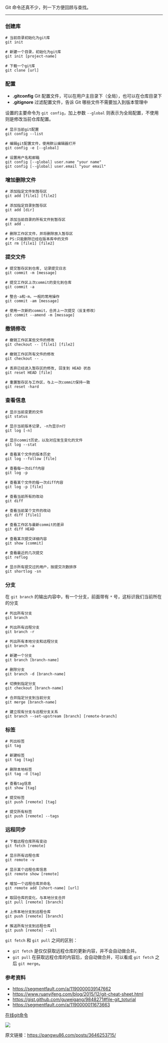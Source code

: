 Git 命令还真不少，列一下方便回顾与查找。

------

### 创建库

```
# 当前目录初始化为git库
git init

# 新建一个目录，初始化为git库
git init [project-name]

# 下载一个git库
git clone [url]
```

### 配置

- **.gitconfig** Git 配置文件，可以在用户主目录下（全局），也可以在仓库目录下
- **.gitignore** 过滤配置文件，告诉 Git 哪些文件不需要加入到版本管理中

设置的主要命令为 `git config`，加上参数 `--global` 则表示为全局配置，不使用则是修改当前仓库配置。

```
# 显示当前git配置
git config --list

# 编辑git配置文件，使用默认编辑器打开
git config -e [--global]

# 设置用户名和邮箱
git config [--global] user.name "your name"
git config [--global] user.email "your email"
```

### 增加删除文件

```
# 添加指定文件到暂存区
git add [file1] [file2]

# 添加指定目录到暂存区
git add [dir]

# 添加当前目录的所有文件到暂存区
git add .

# 删除工作区文件，并将删除放入暂存区
# PS:只能删除已经在版本库中的文件
git rm [file1] [file2]
```

### 提交文件

```
# 提交暂存区到仓库, 记录提交日志
git commit -m [message]

# 提交工作区上次commit的变化到仓库
git commit -a

# 整合-a和-m，一般的常用操作
git commit -am [message]

# 使用一次新的commit，合并上一次提交（反复修改）
git commit --amend -m [message]
```

### 撤销修改

```
# 撤销工作区某些文件的修改
git checkout -- [file1] [file2]

# 撤销工作区所有文件的修改
git checkout -- .

# 丢弃已经进入暂存区的修改, 回复到 HEAD 状态
git reset HEAD [file]

# 重置暂存区与工作区，与上一次commit保持一致
git reset -hard 
```

### 查看信息

```
# 显示当前变更的文件
git status

# 显示当前版本记录, -n为显示n行
git log [-n]

# 显示commit历史，以及对应发生变化的文件
git log --stat

# 查看某个文件的版本历史
git log --follow [file]

# 查看每一次diff内容
git log -p

# 查看某个文件的每一次diff内容
git log -p [file]

# 查看当前所有的改动
git diff

# 查看当前某个文件的改动
git diff [file1]

# 查看工作区与最新commit的差异
git diff HEAD

# 查看某次提交详细内容
git show [commit]

# 查看最近的几次提交
git reflog

# 显示所有提交过的用户，按提交次数排序
git shortlog -sn
```

### 分支

在 `git branch` 的输出内容中，有一个分支，前面带有 `*` 号，这标识我们当前所在的分支

```
# 列出所有分支
git branch

# 列出所有远程分支
git branch -r

# 列出所有本地分支和远程分支
git branch -a

# 新建一个分支
git branch [branch-name]

# 删除分支
git branch -d [branch-name]

# 切换到指定分支
git checkout [branch-name]

# 合并指定分支到当前分支
git merge [branch-name]

# 建立现有分支与远程分支关系
git branch --set-upstream [branch] [remote-branch]
```

### 标签

```
# 列出标签
git tag

# 新建标签
git tag [tag]

# 删除本地标签
git tag -d [tag]

# 查看tag信息
git show [tag]

# 提交标签
git push [remote] [tag]

# 提交所有标签
git push [remote] --tags
```

### 远程同步

```
# 下载远程仓库所有变动
git fetch [remote]

# 显示所有远程仓库
git remote -v

# 显示某个远程仓库信息
git remote show [remote]

# 增加一个远程仓库并命名
git remote add [short-name] [url]

# 取回仓库的变化，与本地分支合并
git pull [remote] [branch]

# 上传本地分支到远程仓库
git push [remote] [branch]

# 推送所有分支到远程仓库
git push [remote] --all
```

`git fetch` 和 `git pull` 之间的区别：

- `git fetch` 是仅仅获取远程仓库的更新内容，并不会自动做合并。
- `git pull` 在获取远程仓库的内容后，会自动做合并，可以看成 `git fetch` 之后 `git merge`。

### 参考资料

- https://segmentfault.com/a/1190000039147662
- https://www.ruanyifeng.com/blog/2015/12/git-cheat-sheet.html
- https://gist.github.com/guweigang/9848271#file-git_toturial
- https://segmentfault.com/a/1190000011673663

[在线git命令](https://try.github.io/levels/1/challenges/1)

![](https://linji1.github.io/assets/file/2025/02/git命令速查表.webp)

原文链接：https://pangwu86.com/posts/3646253715/